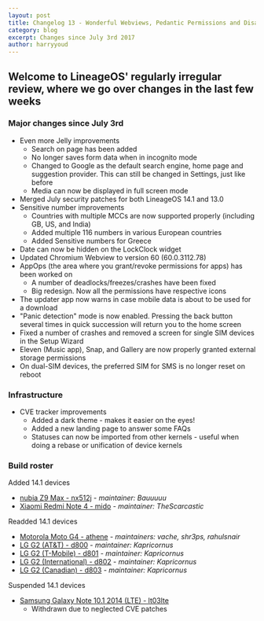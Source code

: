 ```yaml
---
layout: post
title: Changelog 13 - Wonderful Webviews, Pedantic Permissions and Disappearing Dates
category: blog
excerpt: Changes since July 3rd 2017
author: harryyoud
---
```


## Welcome to LineageOS' regularly irregular review, where we go over changes in the last few weeks

### Major changes since July 3rd

* Even more Jelly improvements
  * Search on page has been added
  * No longer saves form data when in incognito mode
  * Changed to Google as the default search engine, home page and suggestion provider. This can still be changed in Settings, just like before
  * Media can now be displayed in full screen mode
* Merged July security patches for both LineageOS 14.1 and 13.0
* Sensitive number improvements
  * Countries with multiple MCCs are now supported properly (including GB, US, and India)
  * Added multiple 116 numbers in various European countries
  * Added Sensitive numbers for Greece
* Date can now be hidden on the LockClock widget
* Updated Chromium Webview to version 60 (60.0.3112.78)
* AppOps (the area where you grant/revoke permissions for apps) has been worked on
  * A number of deadlocks/freezes/crashes have been fixed
  * Big redesign. Now all the permissions have respective icons
* The updater app now warns in case mobile data is about to be used for a download
* "Panic detection" mode is now enabled. Pressing the back button several times in quick succession will return you to the home screen
* Fixed a number of crashes and removed a screen for single SIM devices in the Setup Wizard
* Eleven (Music app), Snap, and Gallery are now properly granted external storage permissions
* On dual-SIM devices, the preferred SIM for SMS is no longer reset on reboot

### Infrastructure

* CVE tracker improvements
  * Added a dark theme - makes it easier on the eyes!
  * Added a new landing page to answer some FAQs
  * Statuses can now be imported from other kernels - useful when doing a rebase or unification of device kernels

### Build roster

Added 14.1 devices

* [nubia Z9 Max - nx512j](https://wiki.lineageos.org/devices/nx512j) - _maintainer: Bauuuuu_
* [Xiaomi Redmi Note 4 - mido](https://wiki.lineageos.org/devices/mido) - _maintainer: TheScarcastic_

Readded 14.1 devices

* [Motorola Moto G4 - athene](https://wiki.lineageos.org/devices/athene) - _maintainers: vache, shr3ps, rahulsnair_
* [LG G2 (AT&T) - d800](https://wiki.lineageos.org/devices/d800) - _maintainer: Kapricornus_
* [LG G2 (T-Mobile) - d801](https://wiki.lineageos.org/devices/d801) - _maintainer: Kapricornus_
* [LG G2 (International) - d802](https://wiki.lineageos.org/devices/d802) - _maintainer: Kapricornus_
* [LG G2 (Canadian) - d803](https://wiki.lineageos.org/devices/d803) - _maintainer: Kapricornus_

Suspended 14.1 devices

* [Samsung Galaxy Note 10.1 2014 (LTE) - lt03lte](https://wiki.lineageos.org/devices/lt03lte)
  * Withdrawn due to neglected CVE patches
